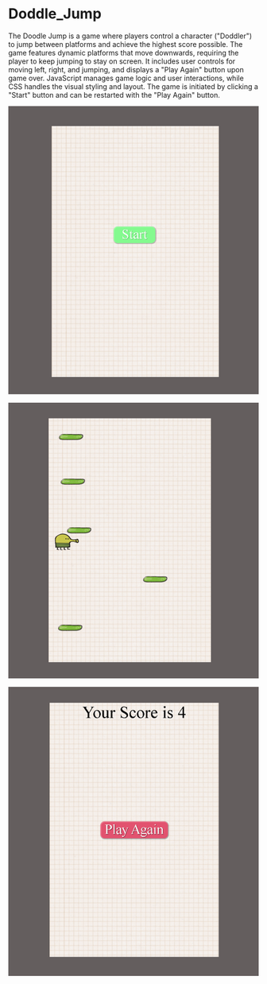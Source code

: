 # Doddle_Jump
The Doodle Jump is a game where players control a character ("Doddler") to jump between platforms and achieve the highest score possible. The game features dynamic platforms that move downwards, requiring the player to keep jumping to stay on screen. It includes user controls for moving left, right, and jumping, and displays a "Play Again" button upon game over. JavaScript manages game logic and user interactions, while CSS handles the visual styling and layout. The game is initiated by clicking a "Start" button and can be restarted with the "Play Again" button.



![Starting of the game screenshot](Screenshots/Start_screenshot.png)


![In game screenshot](Screenshots/In_Game.png)



![Game Over screenshot](Screenshots/Game_Over.png)


